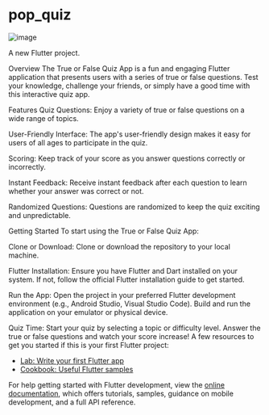 # pop_quiz

![image](https://github.com/TaiOdunaiya/Pop-Quiz/assets/52798951/4a15965c-1de6-412a-9922-fb476aae1f92)

A new Flutter project.

Overview
The True or False Quiz App is a fun and engaging Flutter application that presents users with a series of true or false questions. Test your knowledge, challenge your friends, or simply have a good time with this interactive quiz app.

Features
Quiz Questions: Enjoy a variety of true or false questions on a wide range of topics.

User-Friendly Interface: The app's user-friendly design makes it easy for users of all ages to participate in the quiz.

Scoring: Keep track of your score as you answer questions correctly or incorrectly.

Instant Feedback: Receive instant feedback after each question to learn whether your answer was correct or not.

Randomized Questions: Questions are randomized to keep the quiz exciting and unpredictable.

Getting Started
To start using the True or False Quiz App:

Clone or Download: Clone or download the repository to your local machine.

Flutter Installation: Ensure you have Flutter and Dart installed on your system. If not, follow the official Flutter installation guide to get started.

Run the App: Open the project in your preferred Flutter development environment (e.g., Android Studio, Visual Studio Code). Build and run the application on your emulator or physical device.

Quiz Time: Start your quiz by selecting a topic or difficulty level. Answer the true or false questions and watch your score increase!
A few resources to get you started if this is your first Flutter project:

- [Lab: Write your first Flutter app](https://docs.flutter.dev/get-started/codelab)
- [Cookbook: Useful Flutter samples](https://docs.flutter.dev/cookbook)

For help getting started with Flutter development, view the
[online documentation](https://docs.flutter.dev/), which offers tutorials,
samples, guidance on mobile development, and a full API reference.
